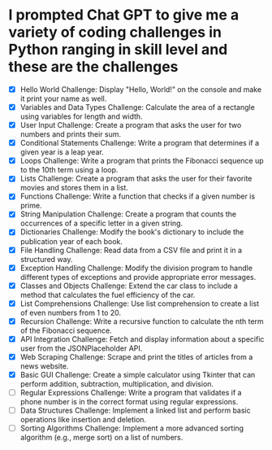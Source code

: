 # I prompted Chat GPT to give me a variety of coding challenges in Python ranging in skill level and these are the challenges 

- [x] Hello World Challenge: Display "Hello, World!" on the console and make it print your name as well.
- [x] Variables and Data Types Challenge: Calculate the area of a rectangle using variables for length and width.
- [x] User Input Challenge: Create a program that asks the user for two numbers and prints their sum.
- [x] Conditional Statements Challenge: Write a program that determines if a given year is a leap year.
- [x] Loops Challenge: Write a program that prints the Fibonacci sequence up to the 10th term using a loop.
- [x] Lists Challenge: Create a program that asks the user for their favorite movies and stores them in a list.
- [x] Functions Challenge: Write a function that checks if a given number is prime.
- [x] String Manipulation Challenge: Create a program that counts the occurrences of a specific letter in a given string.
- [x] Dictionaries Challenge: Modify the book's dictionary to include the publication year of each book.
- [x] File Handling Challenge: Read data from a CSV file and print it in a structured way.
- [x] Exception Handling Challenge: Modify the division program to handle different types of exceptions and provide appropriate error messages.
- [x] Classes and Objects Challenge: Extend the car class to include a method that calculates the fuel efficiency of the car.
- [x] List Comprehensions Challenge: Use list comprehension to create a list of even numbers from 1 to 20.
- [x] Recursion Challenge: Write a recursive function to calculate the nth term of the Fibonacci sequence.
- [x] API Integration Challenge: Fetch and display information about a specific user from the JSONPlaceholder API.
- [x] Web Scraping Challenge: Scrape and print the titles of articles from a news website.
- [x] Basic GUI Challenge: Create a simple calculator using Tkinter that can perform addition, subtraction, multiplication, and division.
- [ ] Regular Expressions Challenge: Write a program that validates if a phone number is in the correct format using regular expressions.
- [ ] Data Structures Challenge: Implement a linked list and perform basic operations like insertion and deletion.
- [ ] Sorting Algorithms Challenge: Implement a more advanced sorting algorithm (e.g., merge sort) on a list of numbers.
